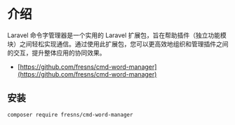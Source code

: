 # 介绍

Laravel 命令字管理器是一个实用的 Laravel 扩展包，旨在帮助插件（独立功能模块）之间轻松实现通信。通过使用此扩展包，您可以更高效地组织和管理插件之间的交互，提升整体应用的协同效果。

- [https://github.com/fresns/cmd-word-manager](https://github.com/fresns/cmd-word-manager)

## 安装

```bash
composer require fresns/cmd-word-manager
```
